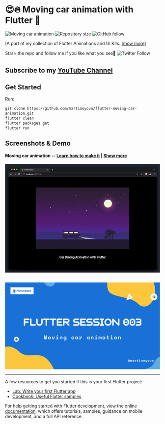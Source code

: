 # 😍🔥 Moving car animation with Flutter 💙

![Moving car animation](https://img.shields.io/badge/platform-Flutter-blue)
![Repository size](https://img.shields.io/github/repo-size/martinoyovo/flutter-design-collection)
![GitHub follow](https://img.shields.io/github/followers/martinoyovo?style=social)

[A part of my collection of Flutter Animations and UI Kits. [Show more](https://github.com/martinoyovo/flutter-design-collection)]

Star⭐ the repo and follow me if you like what you see🤩 ![Twitter Follow](https://img.shields.io/twitter/follow/martinoyovo.svg?style=social)

## Subscribe to my [YouTube Channel](https://www.youtube.com/@flutterease001)

## Get Started
Run:
```shell
git clone https://github.com/martinoyovo/flutter-moving-car-animation.git
flutter clean
flutter packages get
flutter run
```

## Screenshots & Demo

#### Moving car animation -- [Learn how to make it](https://youtu.be/960CR8J4_tc) | [Show more](https://github.com/martinoyovo/flutter-design-collection)
![Moving car animation](car_driving_animation.gif)

---

![Moving car animation](session_003.png)

---

A few resources to get you started if this is your first Flutter project:

- [Lab: Write your first Flutter app](https://docs.flutter.dev/get-started/codelab)
- [Cookbook: Useful Flutter samples](https://docs.flutter.dev/cookbook)

For help getting started with Flutter development, view the
[online documentation](https://docs.flutter.dev/), which offers tutorials,
samples, guidance on mobile development, and a full API reference.
